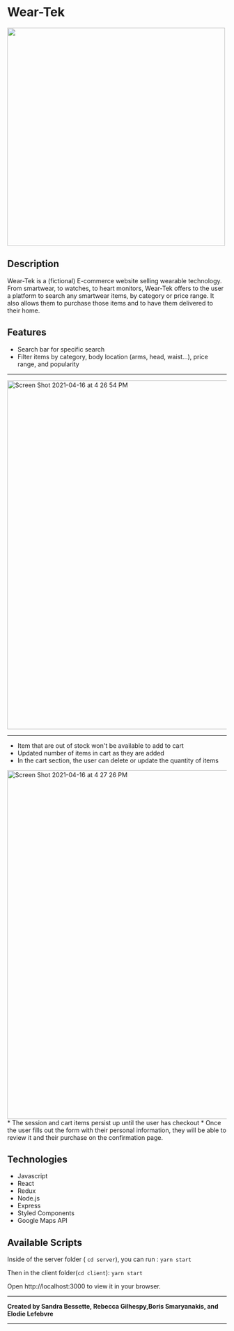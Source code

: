 # __Wear-Tek__ 

<img src="https://user-images.githubusercontent.com/67484805/115068784-b6a35900-9ec0-11eb-8096-b1de5f063e36.png" width="500"/>

## Description
Wear-Tek is a (fictional) E-commerce website selling wearable technology. From smartwear, to watches, to heart monitors, Wear-Tek offers to the user a platform to search any smartwear items, by category or price range. It also allows them to purchase those items and to have them delivered to their home. 

## Features
* Search bar for specific search
* Filter items by category, body location (arms, head, waist...), price range, and popularity
---

<img width="800" alt="Screen Shot 2021-04-16 at 4 26 54 PM" src="https://user-images.githubusercontent.com/67484805/115080686-2cafbc00-9ed1-11eb-83a1-1f024fe4d80b.png">

---

* Item that are out of stock won't be available to add to cart
* Updated number of items in cart as they are added 
* In the cart section, the user can delete or update the quantity of items
<img width="800" alt="Screen Shot 2021-04-16 at 4 27 26 PM" src="https://user-images.githubusercontent.com/67484805/115080697-32a59d00-9ed1-11eb-91cd-cafc01332c82.png">
* The session and cart items persist up until the user has checkout
* Once the user fills out the form with their personal information, they will be able to review it and their purchase on the confirmation page.

## Technologies

* Javascript
* React
* Redux
* Node.js
* Express
* Styled Components
* Google Maps API

## Available Scripts

Inside of the server folder ( `cd server`), you can run : 
`yarn start`

Then in the client folder(`cd client`): 
`yarn start`

Open http://localhost:3000 to view it in your browser.



---

**Created by Sandra Bessette, Rebecca Gilhespy,Boris Smaryanakis, and Elodie Lefebvre**

---
